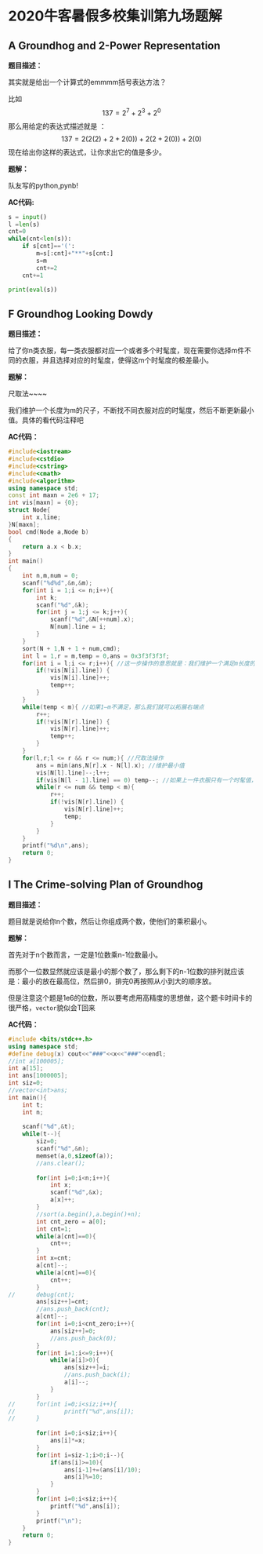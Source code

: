 # 2020牛客暑假多校集训第九场题解

## A  Groundhog and 2-Power Representation

**题目描述：**

其实就是给出一个计算式的emmmm括号表达方法？

比如 
$$
137 = 2^7 + 2^3 + 2^0
$$
那么用给定的表达式描述就是 ：
$$
137=2(2(2)+2+2(0))+2(2+2(0))+2(0)
$$
现在给出你这样的表达式，让你求出它的值是多少。

**题解：**

队友写的python,pynb!

**AC代码:**

```python
s = input()
l =len(s)
cnt=0
while(cnt<len(s)):
    if s[cnt]=='(':
        m=s[:cnt]+"**"+s[cnt:]
        s=m
        cnt+=2
    cnt+=1

print(eval(s))
```

## F  Groundhog Looking Dowdy

**题目描述：**

给了你n类衣服，每一类衣服都对应一个或者多个时髦度，现在需要你选择m件不同的衣服，并且选择对应的时髦度，使得这m个时髦度的极差最小。

**题解：**

尺取法~~~~

我们维护一个长度为m的尺子，不断找不同衣服对应的时髦度，然后不断更新最小值。具体的看代码注释吧

**AC代码：**

```cpp
#include<iostream>
#include<cstdio>
#include<cstring>
#include<cmath>
#include<algorithm>
using namespace std;
const int maxn = 2e6 + 17;
int vis[maxn] = {0};
struct Node{
    int x,line;
}N[maxn];
bool cmd(Node a,Node b)
{
    return a.x < b.x;
}
int main()
{
    int n,m,num = 0;
    scanf("%d%d",&n,&m);
    for(int i = 1;i <= n;i++){
        int k;
        scanf("%d",&k);
        for(int j = 1;j <= k;j++){
            scanf("%d",&N[++num].x);
            N[num].line = i;
        }
    }
    sort(N + 1,N + 1 + num,cmd);
    int l = 1,r = m,temp = 0,ans = 0x3f3f3f3f;
    for(int i = l;i <= r;i++){ //这一步操作的意思就是：我们维护一个满足m长度的尺子，而且这里面的衣服不是同一种
        if(!vis[N[i].line]) {
            vis[N[i].line]++;
            temp++;
        }
    }
    while(temp < m){ //如果1—m不满足，那么我们就可以拓展右端点
        r++;
        if(!vis[N[r].line]) {
            vis[N[r].line]++;
            temp++;
        }
    }
    for(l,r;l <= r && r <= num;){ //尺取法操作
        ans = min(ans,N[r].x - N[l].x); //维护最小值
        vis[N[l].line]--;l++;
        if(vis[N[l - 1].line] == 0) temp--; //如果上一件衣服只有一个时髦值，那么总的件数要减一
        while(r <= num && temp < m){
            r++;
            if(!vis[N[r].line]) {
                vis[N[r].line]++;
                temp;
            }
        }
    }
    printf("%d\n",ans);
    return 0;
}
```

## I The Crime-solving Plan of Groundhog

**题目描述：**

题目就是说给你n个数，然后让你组成两个数，使他们的乘积最小。

**题解：**

首先对于n个数而言，一定是1位数乘n-1位数最小。

而那个一位数显然就应该是最小的那个数了，那么剩下的n-1位数的排列就应该是：最小的放在最高位，然后排0，排完0再按照从小到大的顺序放。

但是注意这个题是1e6的位数，所以要考虑用高精度的思想做，这个题卡时间卡的很严格，`vector`貌似会T回来

**AC代码：**

```cpp
#include <bits/stdc++.h>
using namespace std;
#define debug(x) cout<<"###"<<x<<"###"<<endl;
//int a[100005];
int a[15];
int ans[1000005];
int siz=0;
//vector<int>ans;
int main(){
	int t;
	int n;
	
	scanf("%d",&t);
	while(t--){
		siz=0;
		scanf("%d",&n);
		memset(a,0,sizeof(a));
		//ans.clear();
		
		for(int i=0;i<n;i++){
			int x;
			scanf("%d",&x);
			a[x]++;
		}
		//sort(a.begin(),a.begin()+n);
		int cnt_zero = a[0];
		int cnt=1;
		while(a[cnt]==0){
			cnt++;
		}
		int x=cnt;
		a[cnt]--;
		while(a[cnt]==0){
			cnt++;
		}
//		debug(cnt);
		ans[siz++]=cnt;
		//ans.push_back(cnt);
		a[cnt]--;
		for(int i=0;i<cnt_zero;i++){
			ans[siz++]=0;
			//ans.push_back(0);
		}
		for(int i=1;i<=9;i++){
			while(a[i]>0){
				ans[siz++]=i;
				//ans.push_back(i);
				a[i]--;
			}
		}
//		for(int i=0;i<siz;i++){
//				printf("%d",ans[i]);
//		}
		
		for(int i=0;i<siz;i++){
			ans[i]*=x;
		}
		for(int i=siz-1;i>0;i--){
			if(ans[i]>=10){
				ans[i-1]+=(ans[i]/10);
				ans[i]%=10;
			}
		}
		for(int i=0;i<siz;i++){
			printf("%d",ans[i]);
		}
		printf("\n");
	}
	return 0;
}
```

